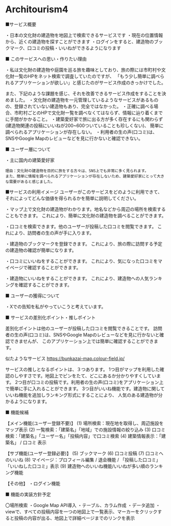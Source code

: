 # Architourism4

■サービス概要

・日本の文化財の建造物を地図上で検索できるサービスです
    ・現在の位置情報から、近くの建造物を探すことができます
    ・ログインをすると、建造物のブックマーク、口コミの投稿・いいねができるようになります


■ このサービスへの思い・作りたい理由

・私は文化財の建造物や庭園を巡る旅を趣味としており、旅の際には市町村や文化財一覧のHPをネット検索で調査していたのですが、
「もう少し簡単に調べられるアプリケーションが欲しい」と感じたのがサービス作成のきっかけでした。

また、下記のような課題を感じ、それを改善できるサービス作成をすることを決めました。
	・文化財の建造物を一元管理しているようなサービスがあるものの、登録されていない建造物もあり、完全ではなかった。
	・正確に調べる場合、市町村ごとのHPで文化財一覧を調べなくてはならず、情報に辿り着くまでに手間がかかること。
	・建築愛好家で旅に出る方が多く存在するにも関わらず(建造物関連の投稿にいいねが200~600ついていることも珍しくない)、
		簡単に調べられるアプリケーションが存在しない。
	・利用者の生の声(口コミ)は、SNSやGoogle Mapのレビューなどを見に行かないと確認できない。
	
	
■ ユーザー層について

・主に国内の建築愛好家

	理由：文化財の建造物を目的に旅をする方々は、SNS上でも非常に多く見られます。
	また、簡単に情報を調べられるアプリケーションが存在しないため、建築愛好家にとって大きな需要があると感じました。



■サービスの利用イメージ
ユーザーがこのサービスをどのように利用できて、それによってどんな価値を得られるかを簡単に説明してください。

・マップ上で文化財の建造物がわかります。地名などから周辺の場所を検索することもできます。
これにより、簡単に文化財の建造物を調べることができます。

・口コミを検索できます。他のユーザーが投稿した口コミを閲覧できます。
これにより、訪問者の生の声が手に入ります。

・建造物のブックマークを登録できます。
これにより、旅の際に訪問する予定の建造物の確認が簡単になります。

・口コミにいいねをすることができます。
これにより、気になった口コミをマイページで確認することができます。

・建造物にいいねをすることができます。
これにより、建造物への人気ランキングを確認することができます。


■ ユーザーの獲得について

・Xでの告知を私がやっていこうと考えています。



■ サービスの差別化ポイント・推しポイント


差別化ポイントは他のユーザーが投稿した口コミを閲覧できることです。
訪問者の生の声(口コミ)は、SNSやGoogle Mapのレビューなどを見に行かないと確認できませんが、
このアプリケーション上では簡単に確認することができます。

似たようなサービス
https://bunkazai-map.colour-field.jp/


サービスの推しとなるポイントは、３つあります。
1つ目がマップを利用した確認のしやすさです。地図上でピンをたて、どこにあるか分かりやすくしています。
2つ目が口コミの投稿です。利用者の生の声(口コミ)をアプリケーション上で簡単に手に入れることができます。
3つ目がいいね機能です。建造物に関していいね機能を追加しランキング形式にすることにより、
人気のある建造物が分かるようになります。


■ 機能候補

【メイン機能(ユーザー登録不要)】
(1) 場所検索：現在地を取得し、周辺施設をマップ表示
(2) 一覧検索：「建築名」「地域」での施設情報の絞り込み
(3) 口コミ検索：「建築名」「ユーザー名」「投稿内容」で口コミ検索
(4) 建築情報表示：「建築名」 / 口コミ 表示


【サブ機能(ユーザー登録必要)】
(5) ブックマーク
(6) 口コミ投稿
(7) 口コミへのいいね
(8) マイページ：プロフィール編集 / 退会機能 / 「投稿した口コミ」「いいねした口コミ」表示
(9) 建造物へのいいね機能/いいねが多い順のランキング機能

【その他】
・ログイン機能



■ 機能の実装方針予定

〇場所検索
	・Google Map API導入
	・テーブル、カラム作成
	・データ追加
	・viewで、すべての投稿内容を一つの地図上で一覧表示、マーカーをクリックすると投稿の内容が出る、地図上で詳細ページまでのリンクを表示

